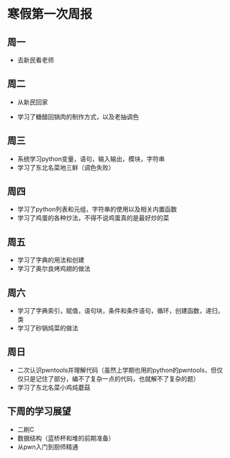 # 寒假第一次周报

## 周一

* 去新民看老师

## 周二

* 从新民回家

* 学习了糖醋回锅肉的制作方式，以及老抽调色

## 周三

* 系统学习python变量，语句，输入输出，模块，字符串
* 学习了东北名菜地三鲜（调色失败）

## 周四

* 学习了python列表和元组，字符串的使用以及相关内置函数
* 学习了鸡蛋的各种炒法，不得不说鸡蛋真的是最好炒的菜

## 周五

* 学习了字典的用法和创建
* 学习了奥尔良烤鸡翅的做法

## 周六

* 学习了字典索引，赋值，语句块，条件和条件语句，循环，创建函数，递归，类
* 学习了砂锅炖菜的做法

## 周日

* 二次认识pwntools并理解代码（虽然上学期也用的python的pwntools，但仅仅只是记住了部分，编不了复杂一点的代码，也就解不了复杂的题）
* 学习了东北名菜小鸡炖蘑菇

## 下周的学习展望

* 二刷C
* 数据结构（蓝桥杯和堆的前期准备）
* 从pwn入门到厨师精通

